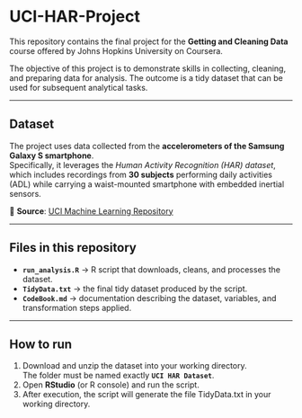 # UCI-HAR-Project

This repository contains the final project for the **Getting and Cleaning Data** course offered by Johns Hopkins University on Coursera.  

The objective of this project is to demonstrate skills in collecting, cleaning, and preparing data for analysis. The outcome is a tidy dataset that can be used for subsequent analytical tasks.  

---

## Dataset  

The project uses data collected from the **accelerometers of the Samsung Galaxy S smartphone**.  
Specifically, it leverages the *Human Activity Recognition (HAR) dataset*, which includes recordings from **30 subjects** performing daily activities (ADL) while carrying a waist-mounted smartphone with embedded inertial sensors.  

📂 **Source**: [UCI Machine Learning Repository](http://archive.ics.uci.edu/dataset/240/human+activity+recognition+using+smartphones)

---

## Files in this repository  

- **`run_analysis.R`** → R script that downloads, cleans, and processes the dataset.  
- **`TidyData.txt`** → the final tidy dataset produced by the script.  
- **`CodeBook.md`** → documentation describing the dataset, variables, and transformation steps applied.  

---

## How to run  

1. Download and unzip the dataset into your working directory.  
   The folder must be named exactly **`UCI HAR Dataset`**.  
2. Open **RStudio** (or R console) and run the script.
3. After execution, the script will generate the file TidyData.txt in your working directory.
